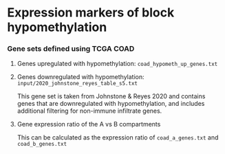 # Expression markers of block hypomethylation 

### Gene sets defined using TCGA COAD

1. Genes upregulated with hypomethylation: `coad_hypometh_up_genes.txt`
  
2. Genes downregulated with hypomethylation: `input/2020_johnstone_reyes_table_s5.txt`

    This gene set is taken from Johnstone & Reyes 2020 and contains genes that are downregulated with hypomethylation, and includes additional filtering for non-immune infiltrate genes.
  
3. Gene expression ratio of the A vs B compartments

    This can be calculated as the expression ratio of `coad_a_genes.txt` and `coad_b_genes.txt`

